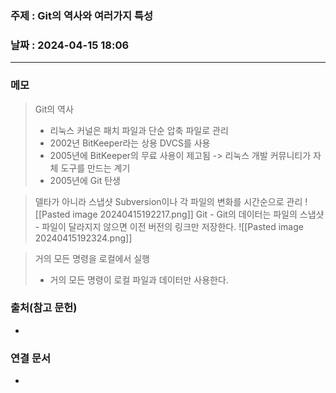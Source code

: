 ### 주제 : Git의 역사와 여러가지 특성

### 날짜 : 2024-04-15 18:06
----
### 메모
> Git의 역사
> 	- 리눅스 커널은 패치 파일과 단순 압축 파일로 관리
> 	- 2002년 BitKeeper라는 상용 DVCS를 사용
> 	- 2005년에 BitKeeper의 무료 사용이 제고됨 -> 리눅스 개발 커뮤니티가 자체 도구를 만드는 계기
> 	- 2005년에 Git 탄생

> 델타가 아니라 스냅샷
> 	Subversion이나 각 파일의 변화를 시간순으로 관리
> 	![[Pasted image 20240415192217.png]]
> 	Git
> 		- Git의 데이터는 파일의 스냅샷
> 		- 파일이 달라지지 않으면 이전 버전의 링크만 저장한다.
> 	![[Pasted image 20240415192324.png]]

> 거의 모든 명령을 로컬에서 실행
> 	- 거의 모든 명령이 로컬 파일과 데이터만 사용한다.

### 출처(참고 문헌)
-

### 연결 문서
-
